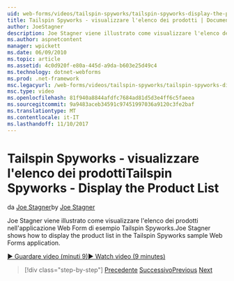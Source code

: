 ```yaml
---
uid: web-forms/videos/tailspin-spyworks/tailspin-spyworks-display-the-product-list
title: Tailspin Spyworks - visualizzare l'elenco dei prodotti | Documenti Microsoft
author: JoeStagner
description: Joe Stagner viene illustrato come visualizzare l'elenco dei prodotti nell'applicazione Web Form di esempio Tailspin Spyworks.
ms.author: aspnetcontent
manager: wpickett
ms.date: 06/09/2010
ms.topic: article
ms.assetid: 4c0d920f-e80a-445d-a9da-b603e25d49c4
ms.technology: dotnet-webforms
ms.prod: .net-framework
msc.legacyurl: /web-forms/videos/tailspin-spyworks/tailspin-spyworks-display-the-product-list
msc.type: video
ms.openlocfilehash: 81f940a8844afdfc7684ad81d5d3e4ff6c5faeea
ms.sourcegitcommit: 9a9483aceb34591c97451997036a9120c3fe2baf
ms.translationtype: MT
ms.contentlocale: it-IT
ms.lasthandoff: 11/10/2017
---
```

<a name="tailspin-spyworks---display-the-product-list"></a><span data-ttu-id="8e553-103">Tailspin Spyworks - visualizzare l'elenco dei prodotti</span><span class="sxs-lookup"><span data-stu-id="8e553-103">Tailspin Spyworks - Display the Product List</span></span>
====================
<span data-ttu-id="8e553-104">da [Joe Stagner](https://github.com/JoeStagner)</span><span class="sxs-lookup"><span data-stu-id="8e553-104">by [Joe Stagner](https://github.com/JoeStagner)</span></span>

<span data-ttu-id="8e553-105">Joe Stagner viene illustrato come visualizzare l'elenco dei prodotti nell'applicazione Web Form di esempio Tailspin Spyworks.</span><span class="sxs-lookup"><span data-stu-id="8e553-105">Joe Stagner shows how to display the product list in the Tailspin Spyworks sample Web Forms application.</span></span>

[<span data-ttu-id="8e553-106">&#9654; Guardare video (minuti 9)</span><span class="sxs-lookup"><span data-stu-id="8e553-106">&#9654; Watch video (9 minutes)</span></span>](https://channel9.msdn.com/Blogs/ASP-NET-Site-Videos/tailspin-spyworks-display-the-product-list)

>[!div class="step-by-step"]
<span data-ttu-id="8e553-107">[Precedente](tailspin-spyworks-category-menu.md)
[Successivo](tailspin-spyworks-display-per-product-details.md)</span><span class="sxs-lookup"><span data-stu-id="8e553-107">[Previous](tailspin-spyworks-category-menu.md)
[Next](tailspin-spyworks-display-per-product-details.md)</span></span>
